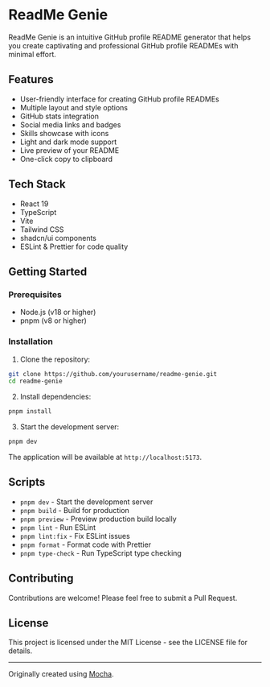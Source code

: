 # ReadMe Genie

ReadMe Genie is an intuitive GitHub profile README generator that helps you create captivating and professional GitHub profile READMEs with minimal effort.

## Features

- User-friendly interface for creating GitHub profile READMEs
- Multiple layout and style options
- GitHub stats integration
- Social media links and badges
- Skills showcase with icons
- Light and dark mode support
- Live preview of your README
- One-click copy to clipboard

## Tech Stack

- React 19
- TypeScript
- Vite
- Tailwind CSS
- shadcn/ui components
- ESLint & Prettier for code quality

## Getting Started

### Prerequisites

- Node.js (v18 or higher)
- pnpm (v8 or higher)

### Installation

1. Clone the repository:
```bash
git clone https://github.com/yourusername/readme-genie.git
cd readme-genie
```

2. Install dependencies:
```bash
pnpm install
```

3. Start the development server:
```bash
pnpm dev
```

The application will be available at `http://localhost:5173`.

## Scripts

- `pnpm dev` - Start the development server
- `pnpm build` - Build for production
- `pnpm preview` - Preview production build locally
- `pnpm lint` - Run ESLint
- `pnpm lint:fix` - Fix ESLint issues
- `pnpm format` - Format code with Prettier
- `pnpm type-check` - Run TypeScript type checking

## Contributing

Contributions are welcome! Please feel free to submit a Pull Request.

## License

This project is licensed under the MIT License - see the LICENSE file for details.

---

Originally created using [Mocha](https://getmocha.com).
